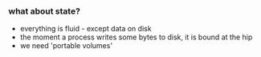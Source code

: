 ### what about state?

 * everything is fluid - except data on disk
 * the moment a process writes some bytes to disk, it is bound at the hip
 * we need 'portable volumes'